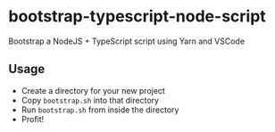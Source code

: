 # bootstrap-typescript-node-script
Bootstrap a NodeJS + TypeScript script using Yarn and VSCode

## Usage

* Create a directory for your new project
* Copy `bootstrap.sh` into that directory
* Run `bootstrap.sh` from inside the directory
* Profit!
